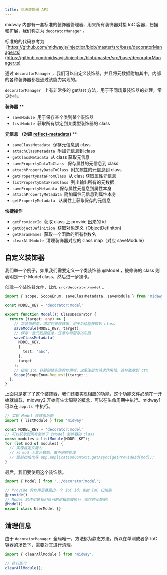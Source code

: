 ```yaml
---
title: 高级装饰器 API
---
```


midway 内部有一套标准的装饰器管理器，用来所有装饰器对接 IoC 容器，扫描和扩展，我们称之为 `decoratorManager` 。

标准的的代码参考为  [https://github.com/midwayjs/injection/blob/master/src/base/decoratorManager.ts](https://github.com/midwayjs/injection/blob/master/src/base/decoratorManager.ts)

通过 `decoratorManager` ，我们可以自定义装饰器，并且将元数据附加其中，内部的各种装饰器都是通过该能力实现的。

`decoratorManager`   上有非常多的 get/set 方法，用于不同场景装饰器的处理，常见的有:

**装饰器**
\*\*

- `saveModule`  用于保存某个类到某个装饰器
- `listModule`  获取所有绑定到某类型装饰器的 class

**元信息 （对应 **[**reflect-metadata**](https://www.npmjs.com/package/reflect-metadata)**)**
\*\*

- `saveClassMetadata`  保存元信息到 class
- `attachClassMetadata`  附加元信息到 class
- `getClassMetadata`  从 class 获取元信息
- `savePropertyDataToClass`   保存属性的元信息到 class
- `attachPropertyDataToClass`  附加属性的元信息到 class
- `getPropertyDataFromClass`  从 class 获取属性元信息
- `listPropertyDataFromClass`  列出输出所有的元数据
- `savePropertyMetadata`  保存属性元信息到属性本身
- `attachPropertyMetadata`  附加属性元信息到属性本身
- `getPropertyMetadata`   从属性上获取保存的元信息

**快捷操作**

- `getProviderId`  获取 class 上 provide 出来的 id
- `getObjectDefinition`  获取对象定义（ObjectDefiniton)
- `getParamNames`  获取一个函数的所有参数名
- `clearAllModule`  清理装饰器对应的 class map（对应 saveModule）

## 自定义装饰器

我们举一个例子，如果我们需要定义一个类装饰器 @Model ，被修饰的 class 则表明是一个 Model class，然后进一步操作。

创建一个装饰器文件，比如 `src/decorator/model` 。

```typescript
import { scope, ScopeEnum, saveClassMetadata, saveModule } from 'midawy';

const MODEL_KEY = 'decorator:model';

export function Model(): ClassDecorator {
  return (target: any) => {
    // 将装饰的类，绑定到该装饰器，用于后续能获取到 class
    saveModule(MODEL_KEY, target);
    // 保存一些元数据信息，任意你希望存的东西
    saveClassMetadata(
      MODEL_KEY,
      {
        test: 'abc',
      },
      target
    );
    // 指定 IoC 容器创建实例的作用域，这里注册为请求作用域，这样能取到 ctx
    Scope(ScopeEnum.Request)(target);
  };
}
```

上面只是定了了这个装饰器，我们还要实现相应的功能，这个功能文件必须在一开始就加载，midway2 开始有生命周期的概念，可以在生命周期中执行。midway1 可以在 `app.ts`  中执行。

```typescript
// 实现 Model 装饰器功能
import { listModule } from 'midway';

const MODEL_KEY = 'decorator:model';
// 可以获取到所有装饰了 @Model 装饰器的 class
const modules = listModule(MODEL_KEY);
for (let mod of modules) {
  // 实现自定义能力
  // 从 mod 上拿元数据，做不同的处理
  // 提前初始化等 app.applicationContext.getAsync(getProvideId(mod));
}
```

最后，我们要使用这个装饰器。

```typescript
import { Model } from '../decorator/model';

// Provide 的作用是暴露出一个 IoC id，能被 IoC 扫描到
@provide()
// Model 的作用是我们自己的逻辑能被执行（保存的元数据）
@Model()
export class UserModel {}
```

## 清理信息

由于 `decoratorManager`  全局唯一，方法都为静态方法，所以在单测或者多 IoC 容器的场景下，需要对其进行清理。

```typescript
import { clearAllModule } from 'midway';

// 执行即可
clearAllModule();
```
